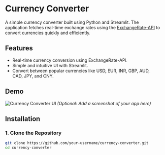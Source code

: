 # Currency Converter

A simple currency converter built using Python and Streamlit. The application fetches real-time exchange rates using the [ExchangeRate-API](https://www.exchangerate-api.com/) to convert currencies quickly and efficiently.

## Features

- Real-time currency conversion using ExchangeRate-API.
- Simple and intuitive UI with Streamlit.
- Convert between popular currencies like USD, EUR, INR, GBP, AUD, CAD, JPY, and CNY.

## Demo

![Currency Converter UI](currency_converter_demo.png) *(Optional: Add a screenshot of your app here)*

## Installation

### 1. Clone the Repository

```bash
git clone https://github.com/your-username/currency-converter.git
cd currency-converter
